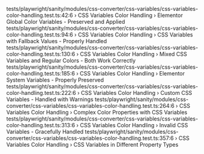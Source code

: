 tests/playwright/sanity/modules/css-converter/css-variables/css-variables-color-handling.test.ts:42:6 › CSS Variables Color Handling › Elementor Global Color Variables - Preserved and Applied 
    tests/playwright/sanity/modules/css-converter/css-variables/css-variables-color-handling.test.ts:94:6 › CSS Variables Color Handling › CSS Variables with Fallback Values - Properly Handled 
    tests/playwright/sanity/modules/css-converter/css-variables/css-variables-color-handling.test.ts:130:6 › CSS Variables Color Handling › Mixed CSS Variables and Regular Colors - Both Work Correctly 
    tests/playwright/sanity/modules/css-converter/css-variables/css-variables-color-handling.test.ts:185:6 › CSS Variables Color Handling › Elementor System Variables - Properly Preserved 
    tests/playwright/sanity/modules/css-converter/css-variables/css-variables-color-handling.test.ts:222:6 › CSS Variables Color Handling › Custom CSS Variables - Handled with Warnings 
    tests/playwright/sanity/modules/css-converter/css-variables/css-variables-color-handling.test.ts:264:6 › CSS Variables Color Handling › Complex Color Properties with CSS Variables 
    tests/playwright/sanity/modules/css-converter/css-variables/css-variables-color-handling.test.ts:313:6 › CSS Variables Color Handling › Invalid CSS Variables - Gracefully Handled 
    tests/playwright/sanity/modules/css-converter/css-variables/css-variables-color-handling.test.ts:357:6 › CSS Variables Color Handling › CSS Variables in Different Property Types 
